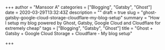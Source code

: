 +++
author = "Mansoor A"
categories = ["Blogging", "Gatsby", "Ghost"]
date = 2020-03-29T13:32:43Z
description = ""
draft = true
slug = "ghost-gatsby-google-cloud-storage-cloudflare-my-blog-setup"
summary = "How I setup my blog powered by Ghost, Gatsby, Google Cloud and Cloudflare for extremely cheap"
tags = ["Blogging", "Gatsby", "Ghost"]
title = "Ghost + Gatsby + Google Cloud Storage + Cloudflare - My blog setup"

+++




